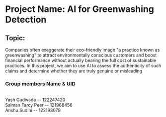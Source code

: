 # Project Name: AI for Greenwashing Detection

## Topic:
Companies often exaggerate their eco-friendly image "a practice known as greenwashing" to attract environmentally conscious customers and boost financial performance without actually bearing the full cost of sustainable practices. In this project, we aim to use AI to assess the authenticity of such claims and determine whether they are truly genuine or misleading.
 

### Group members Name & UID
<br>Yash Gudivada -- 122247420
<br>Salman Farcy Peer -- 121968456
<br>Anshu Sudini -- 122193079
